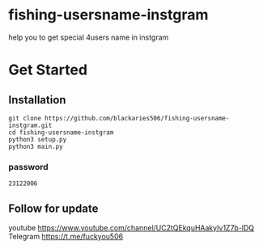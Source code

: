 # fishing-usersname-instgram
help you to get special  4users name in instgram
# Get Started

## Installation
```
git clone https://github.com/blackaries506/fishing-usersname-instgram.git
cd fishing-usersname-instgram
python3 setup.py
python3 main.py
```
 
### password
```
23122006
```

## Follow for update
youtube https://www.youtube.com/channel/UC2tQEkquHAakyIv1Z7b-lDQ                                                                          
Telegram https://t.me/fuckyou506

